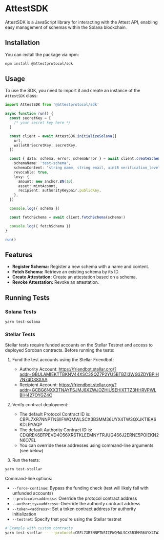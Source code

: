 # AttestSDK

AttestSDK is a JavaScript library for interacting with the Attest API, enabling easy management of schemas within the Solana blockchain.

## Installation

You can install the package via npm:

```bash
npm install @attestprotocol/sdk
```

## Usage

To use the SDK, you need to import it and create an instance of the `AttestSDK` class:

```ts
import AttestSDK from '@attestprotocol/sdk'

async function run() {
  const secretKey = [
    /* your secret key here */
  ]

  const client = await AttestSDK.initializeSolana({
    url,
    walletOrSecretKey: secretKey,
  })

  const { data: schema, error: schemaError } = await client.createSchema({
    schemaName: 'test-schema',
    schemaContent: 'string name, string email, uint8 verification_level',
    revocable: true,
    levy: {
      amount: new anchor.BN(10),
      asset: mintAcount,
      recipient: authorityKeypair.publicKey,
    },
  })

  console.log({ schema })

  const fetchSchema = await client.fetchSchema(schema!)

  console.log({ fetchSchema })
}

run()
```

## Features

- **Register Schema:** Register a new schema with a name and content.
- **Fetch Schema:** Retrieve an existing schema by its ID.
- **Create Attestation:** Create an attestation based on a schema.
- **Revoke Attestation:** Revoke an attestation.

## Running Tests

### Solana Tests
```bash
yarn test-solana
```

### Stellar Tests
Stellar tests require funded accounts on the Stellar Testnet and access to deployed Soroban contracts. Before running the tests:

1. Fund the test accounts using the Stellar Friendbot:
   - Authority Account: https://friendbot.stellar.org/?addr=GBULAMIEKTTBKNV44XSC3SQZ7P2YU5BTBZI3WG3ZDYBPIH7N74D3SXAA
   - Recipient Account: https://friendbot.stellar.org/?addr=GCBG6NXX3TNAYFSJMJ6XZWJOZHIUSEHIXTTZ3HHRVPWLBIH427OYGZ4C

2. Verify contract deployment:
   - The default Protocol Contract ID is: CBPL7XR7NNPTNSIIFWQMWLSCX3B3MM36UYX4TW3QXJKTIEA6KDLRYAQP
   - The default Authority Contract ID is: CDQREK6BTPEVD4O56XR6TKLEEMNYTRJUG466J2ERNE5POIEKN2N6O7EL
   - You can override these addresses using command-line arguments (see below)

3. Run the tests:
```bash
yarn test-stellar
```

Command-line options:
- `--force-continue`: Bypass the funding check (test will likely fail with unfunded accounts)
- `--protocol=<address>`: Override the protocol contract address
- `--authority=<address>`: Override the authority contract address
- `--token=<address>`: Set a token contract address for authority initialization
- `--testnet`: Specify that you're using the Stellar testnet

```bash
# Example with custom contracts
yarn test-stellar -- --protocol=CBFL7XR7NNPTNSIIFWQMWLSCX3B3MM36UYX4TW3QXJKTIEA6KDLRYAQZ --authority=CDQR4K6BTPEVD4O56XR6TKLEEMNYTRJUG466J2ERNE5POIEKN2N6O7EM
```


